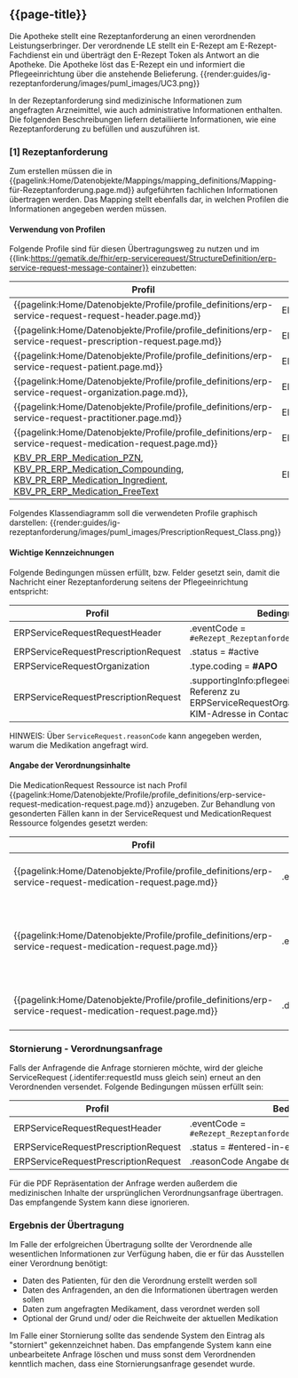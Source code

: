 ## {{page-title}}

Die Apotheke stellt eine Rezeptanforderung an einen verordnenden Leistungserbringer. Der verordnende LE stellt ein E-Rezept am E-Rezept-Fachdienst ein und überträgt den E-Rezept Token als Antwort an die Apotheke.
Die Apotheke löst das E-Rezept ein und informiert die Pflegeeinrichtung über die anstehende Belieferung.
{{render:guides/ig-rezeptanforderung/images/puml_images/UC3.png}}

In der Rezeptanforderung sind medizinische Informationen zum angefragten Arzneimittel, wie auch administrative Informationen enthalten.
Die folgenden Beschreibungen liefern detailiierte Informationen, wie eine Rezeptanforderung zu befüllen und auszuführen ist.

### [1] Rezeptanforderung

Zum erstellen müssen die in {{pagelink:Home/Datenobjekte/Mappings/mapping_definitions/Mapping-für-Rezeptanforderung.page.md}} aufgeführten fachlichen Informationen übertragen werden. Das Mapping stellt ebenfalls dar, in welchen Profilen die Informationen angegeben werden müssen.

#### Verwendung von Profilen

Folgende Profile sind für diesen Übertragungsweg zu nutzen und im {{link:https://gematik.de/fhir/erp-servicerequest/StructureDefinition/erp-service-request-message-container}} einzubetten:

|Profil|Referenziert in|Optional|
|---|---|---|
|{{pagelink:Home/Datenobjekte/Profile/profile_definitions/erp-service-request-request-header.page.md}}|ERPServiceRequestMessageContainer.entry[0]||
|{{pagelink:Home/Datenobjekte/Profile/profile_definitions/erp-service-request-prescription-request.page.md}}|ERPServiceRequestRequestHeader.focus||
|{{pagelink:Home/Datenobjekte/Profile/profile_definitions/erp-service-request-patient.page.md}}|ERPServiceRequestPrescriptionRequest.subject||
|{{pagelink:Home/Datenobjekte/Profile/profile_definitions/erp-service-request-organization.page.md}}, |ERPServiceRequestPrescriptionRequest.requester||
|{{pagelink:Home/Datenobjekte/Profile/profile_definitions/erp-service-request-practitioner.page.md}} |ERPServiceRequestPrescriptionRequest.performer|x|
|{{pagelink:Home/Datenobjekte/Profile/profile_definitions/erp-service-request-medication-request.page.md}}|ERPServiceRequestPrescriptionRequest.basedOn||
|[KBV_PR_ERP_Medication_PZN](https://simplifier.net/erezept/kbvprerpmedicationpzn), [KBV_PR_ERP_Medication_Compounding](https://simplifier.net/erezept/kbvprerpmedicationcompounding), [KBV_PR_ERP_Medication_Ingredient](https://simplifier.net/erezept/kbvprerpmedicationingredient), [KBV_PR_ERP_Medication_FreeText](https://simplifier.net/erezept/kbvprerpmedicationfreetext)|ERPServiceRequestMedicationRequest.medication[x]||


Folgendes Klassendiagramm soll die verwendeten Profile graphisch darstellen:
{{render:guides/ig-rezeptanforderung/images/puml_images/PrescriptionRequest_Class.png}}

#### Wichtige Kennzeichnungen

Folgende Bedingungen müssen erfüllt, bzw. Felder gesetzt sein, damit die Nachricht einer Rezeptanforderung seitens der Pflegeeinrichtung entspricht:

|Profil|Bedingung|
|---|---|
|ERPServiceRequestRequestHeader|.eventCode = `#eRezept_Rezeptanforderung;Rezeptanfrage`|
|ERPServiceRequestPrescriptionRequest|.status = #active|
|ERPServiceRequestOrganization|.type.coding = **#APO** |
|ERPServiceRequestPrescriptionRequest|.supportingInfo:pflegeeinrichtungKopie = Referenz zu ERPServiceRequestOrganization, die eine KIM-Adresse in Contact enthält |

HINWEIS: Über `ServiceRequest.reasonCode` kann angegeben werden, warum die Medikation angefragt wird.

#### Angabe der Verordnungsinhalte

Die MedicationRequest Ressource ist nach Profil {{pagelink:Home/Datenobjekte/Profile/profile_definitions/erp-service-request-medication-request.page.md}} anzugeben.
Zur Behandlung von gesonderten Fällen kann in der ServiceRequest und MedicationRequest Ressource folgendes gesetzt werden: 

|Profil|Feld|Bedeutung|
|---|---|---|
|{{pagelink:Home/Datenobjekte/Profile/profile_definitions/erp-service-request-medication-request.page.md}}|.extension:PriorPrescriptionID|Angabe einer vorherigen Task ID auf die sich die Anfrage bezieht|
|{{pagelink:Home/Datenobjekte/Profile/profile_definitions/erp-service-request-medication-request.page.md}}|.extension:requestMVO.extension:Kennzeichen|Angabe, ob der Anfragende die Ausstellung des E-Rezeptes im Rahmen einer Mehrfachverordnung wünscht|
|{{pagelink:Home/Datenobjekte/Profile/profile_definitions/erp-service-request-medication-request.page.md}}|.dispenseRequest.quantity|Angabe der gewünschten Packungsmenge des Arzneimittels|

### Stornierung - Verordnungsanfrage

Falls der Anfragende die Anfrage stornieren möchte, wird der gleiche ServiceRequest (.identifer:requestId muss gleich sein) erneut an den Verordnenden versendet. Folgende Bedingungen müssen erfüllt sein:

|Profil|Bedingung|
|---|---|
|ERPServiceRequestRequestHeader|.eventCode = `#eRezept_Rezeptanforderung;Rezeptanfrage_Storno`|
|ERPServiceRequestPrescriptionRequest|.status = #entered-in-error |
|ERPServiceRequestPrescriptionRequest|.reasonCode Angabe des Stornierungsgrund |

Für die PDF Repräsentation der Anfrage werden außerdem die medizinischen Inhalte der ursprünglichen Verordnungsanfrage übertragen. Das empfangende System kann diese ignorieren.

### Ergebnis der Übertragung

Im Falle der erfolgreichen Übertragung sollte der Verordnende alle wesentlichen Informationen zur Verfügung haben, die er für das Ausstellen einer Verordnung benötigt:

* Daten des Patienten, für den die Verordnung erstellt werden soll
* Daten des Anfragenden, an den die Informationen übertragen werden sollen
* Daten zum angefragten Medikament, dass verordnet werden soll
* Optional der Grund und/ oder die Reichweite der aktuellen Medikation

Im Falle einer Stornierung sollte das sendende System den Eintrag als "storniert" gekennzeichnet haben. Das empfangende System kann eine unbearbeitete Anfrage löschen und muss sonst dem Verordnenden kenntlich machen, dass eine Stornierungsanfrage gesendet wurde.